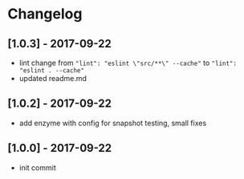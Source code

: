# Changelog

## [1.0.3] - 2017-09-22

- lint change from `"lint": "eslint \"src/**\" --cache"` to `"lint": "eslint . --cache"`
- updated readme.md

## [1.0.2] - 2017-09-22

- add enzyme with config for snapshot testing, small fixes

## [1.0.0] - 2017-09-22

- init commit

